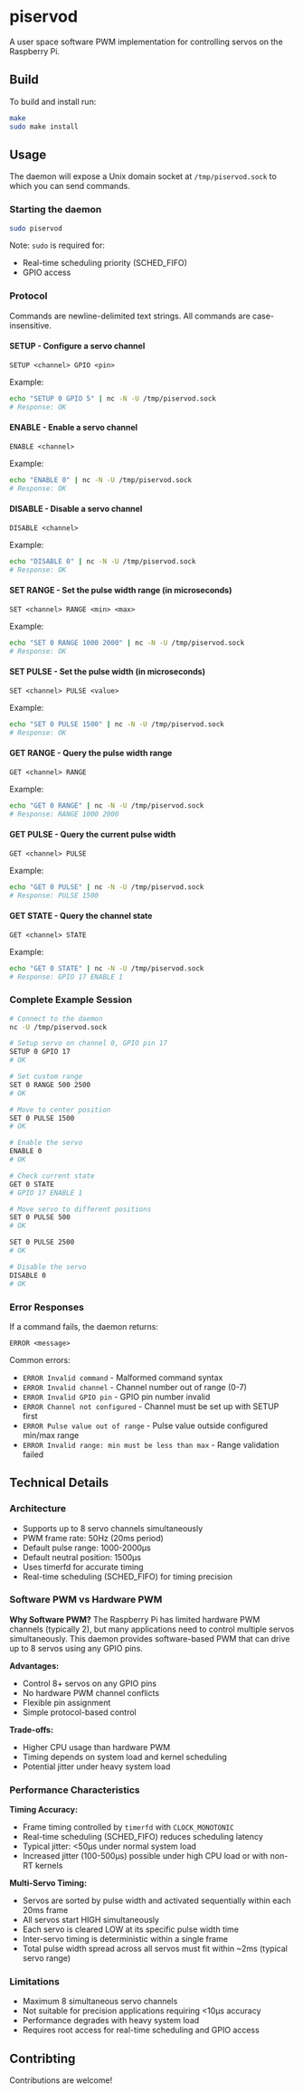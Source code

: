 # piservod

A user space software PWM implementation for controlling servos on the Raspberry Pi.

## Build
To build and install run:

```bash
make
sudo make install
```

## Usage
The daemon will expose a Unix domain socket at `/tmp/piservod.sock` to which you can send commands.

### Starting the daemon
```bash
sudo piservod
```

Note: `sudo` is required for:
- Real-time scheduling priority (SCHED_FIFO)
- GPIO access

### Protocol
Commands are newline-delimited text strings. All commands are case-insensitive.

#### SETUP - Configure a servo channel
```
SETUP <channel> GPIO <pin>
```

Example:
```bash
echo "SETUP 0 GPIO 5" | nc -N -U /tmp/piservod.sock
# Response: OK
```

#### ENABLE - Enable a servo channel
```
ENABLE <channel>
```

Example:
```bash
echo "ENABLE 0" | nc -N -U /tmp/piservod.sock
# Response: OK
```

#### DISABLE - Disable a servo channel
```
DISABLE <channel>
```

Example:
```bash
echo "DISABLE 0" | nc -N -U /tmp/piservod.sock
# Response: OK
```

#### SET RANGE - Set the pulse width range (in microseconds)
```
SET <channel> RANGE <min> <max>
```

Example:
```bash
echo "SET 0 RANGE 1000 2000" | nc -N -U /tmp/piservod.sock
# Response: OK
```

#### SET PULSE - Set the pulse width (in microseconds)
```
SET <channel> PULSE <value>
```

Example:
```bash
echo "SET 0 PULSE 1500" | nc -N -U /tmp/piservod.sock
# Response: OK
```

#### GET RANGE - Query the pulse width range
```
GET <channel> RANGE
```

Example:
```bash
echo "GET 0 RANGE" | nc -N -U /tmp/piservod.sock
# Response: RANGE 1000 2000
```

#### GET PULSE - Query the current pulse width
```
GET <channel> PULSE
```

Example:
```bash
echo "GET 0 PULSE" | nc -N -U /tmp/piservod.sock
# Response: PULSE 1500
```

#### GET STATE - Query the channel state
```
GET <channel> STATE
```

Example:
```bash
echo "GET 0 STATE" | nc -N -U /tmp/piservod.sock
# Response: GPIO 17 ENABLE 1
```

### Complete Example Session
```bash
# Connect to the daemon
nc -U /tmp/piservod.sock

# Setup servo on channel 0, GPIO pin 17
SETUP 0 GPIO 17
# OK

# Set custom range
SET 0 RANGE 500 2500
# OK

# Move to center position
SET 0 PULSE 1500
# OK

# Enable the servo
ENABLE 0
# OK

# Check current state
GET 0 STATE
# GPIO 17 ENABLE 1

# Move servo to different positions
SET 0 PULSE 500
# OK

SET 0 PULSE 2500
# OK

# Disable the servo
DISABLE 0
# OK
```

### Error Responses
If a command fails, the daemon returns:
```
ERROR <message>
```

Common errors:
- `ERROR Invalid command` - Malformed command syntax
- `ERROR Invalid channel` - Channel number out of range (0-7)
- `ERROR Invalid GPIO pin` - GPIO pin number invalid
- `ERROR Channel not configured` - Channel must be set up with SETUP first
- `ERROR Pulse value out of range` - Pulse value outside configured min/max range
- `ERROR Invalid range: min must be less than max` - Range validation failed

## Technical Details

### Architecture
- Supports up to 8 servo channels simultaneously
- PWM frame rate: 50Hz (20ms period)
- Default pulse range: 1000-2000μs
- Default neutral position: 1500μs
- Uses timerfd for accurate timing
- Real-time scheduling (SCHED_FIFO) for timing precision

### Software PWM vs Hardware PWM

**Why Software PWM?**
The Raspberry Pi has limited hardware PWM channels (typically 2), but many applications need to control multiple servos simultaneously. This daemon provides software-based PWM that can drive up to 8 servos using any GPIO pins.

**Advantages:**
- Control 8+ servos on any GPIO pins
- No hardware PWM channel conflicts
- Flexible pin assignment
- Simple protocol-based control

**Trade-offs:**
- Higher CPU usage than hardware PWM
- Timing depends on system load and kernel scheduling
- Potential jitter under heavy system load

### Performance Characteristics

**Timing Accuracy:**
- Frame timing controlled by `timerfd` with `CLOCK_MONOTONIC`
- Real-time scheduling (SCHED_FIFO) reduces scheduling latency
- Typical jitter: <50μs under normal system load
- Increased jitter (100-500μs) possible under high CPU load or with non-RT kernels

**Multi-Servo Timing:**
- Servos are sorted by pulse width and activated sequentially within each 20ms frame
- All servos start HIGH simultaneously
- Each servo is cleared LOW at its specific pulse width time
- Inter-servo timing is deterministic within a single frame
- Total pulse width spread across all servos must fit within ~2ms (typical servo range)

### Limitations
- Maximum 8 simultaneous servo channels
- Not suitable for precision applications requiring <10μs accuracy
- Performance degrades with heavy system load
- Requires root access for real-time scheduling and GPIO access

## Contribting
Contributions are welcome!
